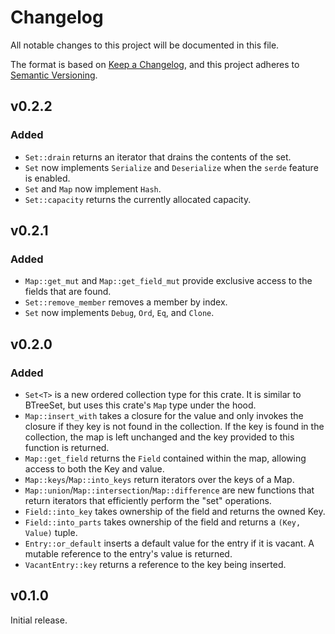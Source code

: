 <!-- markdownlint-disable MD024 -->
# Changelog

All notable changes to this project will be documented in this file.

The format is based on [Keep a Changelog](https://keepachangelog.com/en/1.0.0/),
and this project adheres to [Semantic Versioning](https://semver.org/spec/v2.0.0.html).

## v0.2.2

### Added

- `Set::drain` returns an iterator that drains the contents of the set.
- `Set` now implements `Serialize` and `Deserialize` when the `serde` feature is
  enabled.
- `Set` and `Map` now implement `Hash`.
- `Set::capacity` returns the currently allocated capacity.

## v0.2.1

### Added

- `Map::get_mut` and `Map::get_field_mut` provide exclusive access to the fields
  that are found.
- `Set::remove_member` removes a member by index.
- `Set` now implements `Debug`, `Ord`, `Eq`, and `Clone`.

## v0.2.0

### Added

- `Set<T>` is a new ordered collection type for this crate. It is similar to
  BTreeSet, but uses this crate's `Map` type under the hood.
- `Map::insert_with` takes a closure for the value and only invokes the closure
  if they key is not found in the collection. If the key is found in the
  collection, the map is left unchanged and the key provided to this function is
  returned.
- `Map::get_field` returns the `Field` contained within the map, allowing access
  to both the Key and value.
- `Map::keys`/`Map::into_keys` return iterators over the keys of a Map.
- `Map::union`/`Map::intersection`/`Map::difference` are new functions that
  return iterators that efficiently perform the "set" operations.
- `Field::into_key` takes ownership of the field and returns the owned Key.
- `Field::into_parts` takes ownership of the field and returns a `(Key, Value)`
  tuple.
- `Entry::or_default` inserts a default value for the entry if it is vacant. A
  mutable reference to the entry's value is returned.
- `VacantEntry::key` returns a reference to the key being inserted.

## v0.1.0

Initial release.
